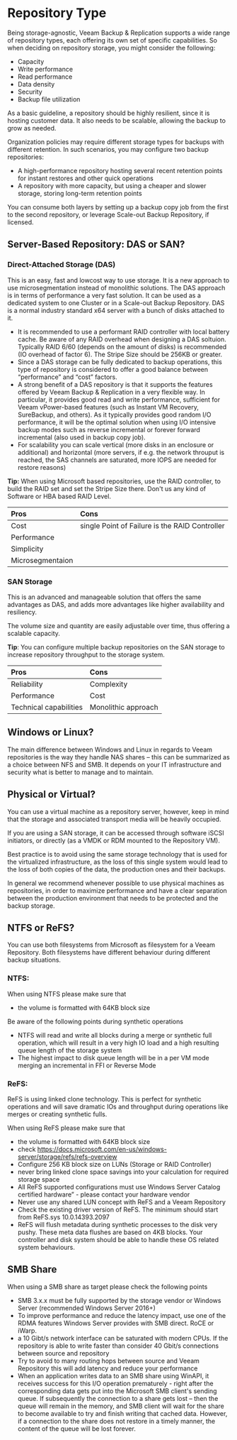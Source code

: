 <!--- This was last Changed 03-05-17 by PS --->
# Repository Type
Being storage-agnostic, Veeam Backup & Replication supports a wide range of repository types, each offering its own set of specific capabilities. So when deciding on repository storage, you might consider the following:
-   Capacity
-   Write performance
-   Read performance
-   Data density
-   Security
-   Backup file utilization

As a basic guideline, a repository should be highly resilient, since it is hosting customer data. It also needs to be scalable, allowing the backup to grow as needed.

Organization policies may require different storage types for backups with different
retention. In such scenarios, you may configure two backup repositories:
-   A high-performance repository hosting several recent retention points for instant restores and other quick operations
-   A repository with more capacity, but using a cheaper and slower storage, storing long-term retention points

You can consume both layers by setting up a backup copy job from the first to the second repository, or leverage Scale-out Backup Repository, if licensed.

## Server-Based Repository: DAS or SAN?

### Direct-Attached Storage (DAS)
This is an easy, fast and lowcost way to use storage. It is a new approach to use microsegmentation instead of monolithic solutions. The DAS approach is in terms of performance a very fast solution. It can be used as a dedicated system to one Cluster or in a Scale-out Backup Repository. DAS is a normal industry standard x64 server with a bunch of disks attached to it.
-   It is recommended to use a performant RAID controller with local battery cache. Be aware of any RAID overhead when designing a DAS soltuion. Typically RAID 6/60 (depends on the amount of disks) is recommended (IO overhead of factor 6). The Stripe Size should be 256KB or greater.
-   Since a DAS storage can be fully dedicated to backup operations, this type of repository is considered to offer a good balance between “performance” and “cost” factors.
-   A strong benefit of a DAS repository is that it supports the features offered by Veeam Backup & Replication in a very flexible way. In particular, it provides good read and write performance, sufficient for Veeam vPower-based features (such as Instant VM Recovery, SureBackup, and others). As it typically provides good random I/O performance, it will be the optimal solution when using I/O intensive backup modes such as reverse incremental or forever forward incremental (also used in backup copy job).
-   For scalability you can scale vertical (more disks in an enclosure or additional) and horizontal (more servers, if e.g. the network throuput is reached, the SAS channels are saturated, more IOPS are needed for restore reasons)


**Tip:** When using Microsoft based repositories, use the RAID controller, to build the RAID set and set the Stripe Size there. Don't us any kind of Software or HBA based RAID Level.

| Pros               | Cons                                          |
|:-------------------|:----------------------------------------------|
| Cost               | single Point of Failure is the RAID Controller|
| Performance        |                                               |
| Simplicity         |                                               |
| Microsegmentaion   |

### SAN Storage

This is an advanced and manageable solution that offers the same advantages as DAS, and adds more advantages like higher availability and resiliency.

The volume size and quantity are easily adjustable over time, thus offering a scalable capacity.

**Tip**: You can configure multiple backup repositories on the SAN storage to increase repository throughput to the storage system.

| Pros                   | Cons       |
|:-----------------------|:-----------|
| Reliability            | Complexity |
| Performance            | Cost       |
| Technical capabilities | Monolithic approach     |

## Windows or Linux?
The main difference between Windows and Linux in regards to Veeam repositories is the way they handle NAS shares – this can be summarized as a choice between NFS and SMB. It depends on your IT infrastructure and security what is better to manage and to maintain.

## Physical or Virtual?
You can use a virtual machine as a repository server, however, keep in mind that the storage and associated transport media will be heavily occupied.

If you are using a SAN storage, it can be accessed through software iSCSI initiators, or directly (as a VMDK or RDM mounted to the Repository VM).

Best practice is to avoid using the same storage technology that is used for the virtualized infrastructure, as the loss of this single system would lead to the loss of both copies of the data, the production ones and their backups.

In general we recommend whenever possible to use physical machines as repositories, in order to maximize performance and have a clear separation between the production environment that needs to be protected and the backup storage.

## NTFS or ReFS?
You can use both filesystems from Microsoft as filesystem for a Veeam Repository. Both filesystems have different behaviour during different backup situations.

### NTFS:
When using NTFS please make sure that
- the volume is formatted with 64KB block size

Be aware of the following points during synthetic operations
- NTFS will read and write all blocks during a merge or synthetic full operation, which will result in a very high IO load and a high resulting queue length of the storage system
- The highest impact to disk queue length will be in a per VM mode merging an incremental in FFI or Reverse Mode

### ReFS:
ReFS is using linked clone technology. This is perfect for synthetic operations and will save dramatic IOs and throughput during operations like merges or creating synthetic fulls.

When using ReFS please make sure that
- the volume is formatted with 64KB block size
- check https://docs.microsoft.com/en-us/windows-server/storage/refs/refs-overview
- Configure 256 KB block size on LUNs (Storage or RAID Controller)
- never bring linked clone space savings into your calculation for required storage space
- All ReFS supported configurations must use Windows Server Catalog certified hardware” - please contact your hardware vendor
- Never use any shared LUN concept with ReFS and a Veeam Repository
- Check the existing driver version of ReFS. The minimum should start from ReFS.sys 10.0.14393.2097
- ReFS will flush metadata during synthetic processes to the disk very pushy. These meta data flushes are based on 4KB blocks. Your controller and disk system should be able to handle these OS related system behaviours.


## SMB Share

When using a SMB share as target please check the following points

- SMB 3.x.x must be fully supported by the storage vendor or Windows Server (recommended Windows Server 2016+)
- To improve performance and reduce the latency impact, use one of the RDMA features Windows Server provides with SMB direct. RoCE or iWarp.
- a 10 Gibt/s network interface can be saturated with modern CPUs. If the repository is able to write faster than consider 40 Gbit/s connections between source and repository
- Try to avoid to many routing hops between source and Veeam Repository this will add latency and reduce your performance
- When an application writes data to an SMB share using WinAPI, it receives success for this I/O operation prematurely - right after the corresponding data gets put into the Microsoft SMB client's sending queue. If subsequently the connection to a share gets lost – then the queue will remain in the memory, and SMB client will wait for the share to become available to try and finish writing that cached data. However, if a connection to the share does not restore in a timely manner, the content of the queue will be lost forever.
